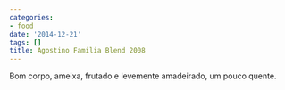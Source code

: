 ```yaml
---
categories:
- food
date: '2014-12-21'
tags: []
title: Agostino Familia Blend 2008
---
```


Bom corpo, ameixa, frutado e levemente amadeirado, um pouco quente.